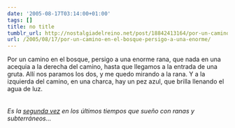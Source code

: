 ```yaml
---
date: '2005-08-17T03:14:00+01:00'
tags: []
title: no title
tumblr_url: http://nostalgiadelreino.net/post/18842413164/por-un-camino-en-el-bosque-persigo-a-una-enorme
url: /2005/08/17/por-un-camino-en-el-bosque-persigo-a-una-enorme/
---
```


<p><font class="dream">Por un camino en el bosque, persigo a una enorme rana, que nada en una acequia a la derecha del camino, hasta que llegamos a la entrada de una gruta. Allí nos paramos los dos, y me quedo mirando a la rana. Y a la izquierda del camino, en una charca, hay un pez azul, que brilla llenando el agua de luz.</font><br/><br/><br/><span style="font-style:italic;">Es la <a href="http://manjak.blogspot.com/2005/03/creo-que-la-estacin-fue-en-otros.html">segunda vez</a> en los últimos tiempos que sueño con ranas y subterráneos&hellip;</span></p><div class="blogger-post-footer"><img width="1" height="1" src="https://blogger.googleusercontent.com/tracker/1180118427259117074-65065259345722094?l=nostalgiadelreino.blogspot.com" alt=""/></div>